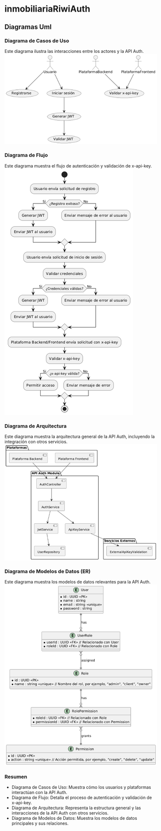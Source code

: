 # inmobiliariaRiwiAuth
## Diagramas Uml
### Diagrama de Casos de Uso
Este diagrama ilustra las interacciones entre los actores y la API Auth.
![Diagrama de Casos de Uso](./DiagramsUml/diagramaDeCasoDeUso.png)

### Diagrama de Flujo
Este diagrama muestra el flujo de autenticación y validación de x-api-key.
![Diagrama de Flujo](./DiagramsUml/diagramaDeFlujo.png)

### Diagrama de Arquitectura
Este diagrama muestra la arquitectura general de la API Auth, incluyendo la integración con otros servicios.
![Diagrama de Arquitectura](./DiagramsUml/diagramaDeArquitecturapng)

### Diagrama de Modelos de Datos (ER)
Este diagrama muestra los modelos de datos relevantes para la API Auth.
![Diagrama de Modelos de Datos](./DiagramsUml/diagramaModeloDeDatos.png)

### Resumen
- Diagrama de Casos de Uso: Muestra cómo los usuarios y plataformas interactúan con la API Auth.
- Diagrama de Flujo: Detalla el proceso de autenticación y validación de x-api-key.
- Diagrama de Arquitectura: Representa la estructura general y las interacciones de la API Auth con otros servicios.
- Diagrama de Modelos de Datos: Muestra los modelos de datos principales y sus relaciones.

